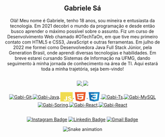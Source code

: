 <h2 align="center">Gabriele Sá</h2>

<div align="center">
    Olá! Meu nome é Gabriele, tenho 18 anos, sou mineira e entusiasta da tecnologia. Em 2021 decobri o mundo da programação e desde então busco aprender o máximo 
    possível sobre o assunto. Fiz um curso de Desenvolvimento Web chamado #OTechTaOn, em que tive meu primeiro contato com HTML5 e CSS3, JavaScript e outras ferramentas.
    Em julho de 2022 me formei como Desenvolvedora Java Full Stack Júnior, pela Generation Brasil, onde aprendi diversas tecnologias e habilidades.
    Em breve estarei cursando Sistemas de Informação na UFMG, dando seguimento à minha jornada de conhecimento na área de TI. Aqui estará toda a minha trajetória, seja bem-vindo!
</div>

##

<div align="center">
  <a href="https://github.com/psgabriele">
  <img height="155em" src="https://github-readme-stats.vercel.app/api?username=psgabriele&show_icons=true&theme=gruvbox_light&include_all_commits=true&count_private=true"/>
  <img height="155em" src="https://github-readme-stats.vercel.app/api/top-langs/?username=psgabriele&layout=compact&langs_count=7&theme=gruvbox_light"/>
</div>
<div align="center" style="display: inline_block"><br>
  <img align="center" alt="Gabi-Git" height="30" width="40" src="https://cdn.jsdelivr.net/gh/devicons/devicon/icons/git/git-original.svg" />
  <img align="center" alt="Gabi-Java" height="30" width="40" src="https://cdn.jsdelivr.net/gh/devicons/devicon/icons/java/java-plain.svg" />
  <img align="center" alt="Gabi-Js" height="30" width="40" src="https://raw.githubusercontent.com/devicons/devicon/master/icons/javascript/javascript-plain.svg">
  <img align="center" alt="Gabi-HTML" height="30" width="40" src="https://raw.githubusercontent.com/devicons/devicon/master/icons/html5/html5-original.svg">
  <img align="center" alt="Gabi-CSS" height="30" width="40" src="https://raw.githubusercontent.com/devicons/devicon/master/icons/css3/css3-original.svg">
  <img align="center" alt="Gabi-Ts" height="30" width="40" src="https://cdn.jsdelivr.net/gh/devicons/devicon/icons/typescript/typescript-original.svg" />
  <img align="center" alt="Gabi-MySQL" height="30" width="40" src="https://cdn.jsdelivr.net/gh/devicons/devicon/icons/mysql/mysql-plain.svg" />
  <img align="center" alt="Gabi-Spring" height="30" width="40" src="https://cdn.jsdelivr.net/gh/devicons/devicon/icons/spring/spring-original.svg" />
  <img align="center" alt="Gabi-React" height="30" width="40" src="https://cdn.jsdelivr.net/gh/devicons/devicon/icons/react/react-original.svg" />
  <img align="center" alt="Gabi-React" height="30" width="40" src="https://cdn.jsdelivr.net/gh/devicons/devicon/icons/materialui/materialui-original.svg" />
</div>
  
  ##
  
 <div align="center">
 
 [![Instagram Badge](https://img.shields.io/badge/-@psgab-F65A83?style=flat-square&labelColor=F65A83&logo=instagram&logoColor=white&link=https://instagram.com/psgab)](https://instagram.com/psgab)
[![Linkedin Badge](https://img.shields.io/badge/-Gabriele%20Sá-0078AA?style=flat-square&logo=Linkedin&logoColor=white&link=https://www.linkedin.com/in/gabriele-s%C3%A1/)](https://www.linkedin.com/in/gabriele-s%C3%A1/) 
[![Gmail Badge](https://img.shields.io/badge/-gabrielepinheirosa@gmail.com-EA5C2B?style=flat-square&logo=Gmail&logoColor=white&link=mailto:gabrielepinheirosa@gmail.com)](mailto:gabrielepinheirosa@gmail.com)

  ![Snake animation](https://github.com/psgabriele/psgabriele/blob/output/github-contribution-grid-snake.svg)
   
  </div>
